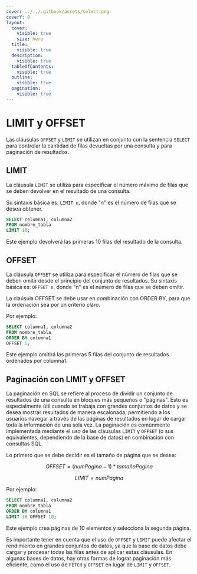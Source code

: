 ```yaml
---
cover: ../../.gitbook/assets/select.png
coverY: 0
layout:
  cover:
    visible: true
    size: hero
  title:
    visible: true
  description:
    visible: true
  tableOfContents:
    visible: true
  outline:
    visible: true
  pagination:
    visible: true
---
```


# LIMIT y OFFSET

Las cláusulas `OFFSET` y `LIMIT` se utilizan en conjunto con la sentencia `SELECT` para controlar la cantidad de filas devueltas por una consulta y para paginación de resultados.

## **LIMIT**

La cláusula `LIMIT` se utiliza para especificar el número máximo de filas que se deben devolver en el resultado de una consulta.

Su sintaxis básica es: `LIMIT n`, donde "n" es el número de filas que se desea obtener.

```sql
SELECT columna1, columna2
FROM nombre_tabla
LIMIT 10;
```

Este ejemplo devolverá las primeras 10 filas del resultado de la consulta.

## **OFFSET**

La cláusula `OFFSET` se utiliza para especificar el número de filas que se deben omitir desde el principio del conjunto de resultados. Su sintaxis básica es: `OFFSET n`, donde "n" es el número de filas que se deben omitir.

La claúsula OFFSET se debe usar en combinación con ORDER BY, para que la ordenación sea por un criterio claro.

Por ejemplo:

```sql
SELECT columna1, columna2
FROM nombre_tabla
ORDER BY columna1
OFFSET 5;
```

Este ejemplo omitirá las primeras 5 filas del conjunto de resultados ordenados por columna1.

## **Paginación con LIMIT y OFFSET**

La paginación en SQL se refiere al proceso de dividir un conjunto de resultados de una consulta en bloques más pequeños o "páginas". Esto es especialmente útil cuando se trabaja con grandes conjuntos de datos y se desea mostrar resultados de manera escalonada, permitiendo a los usuarios navegar a través de las páginas de resultados en lugar de cargar toda la información de una sola vez. La paginación es comúnmente implementada mediante el uso de las cláusulas `LIMIT` y `OFFSET` (o sus equivalentes, dependiendo de la base de datos) en combinación con consultas SQL.

Lo primero que se debe decidir es el tamaño de página que se desea:

$$
OFFSET = (numPagina-1) *tamañoPagina
$$

$$
LIMIT = numPagina
$$



Por ejemplo:

```sql
SELECT columna1, columna2
FROM nombre_tabla
ORDER BY columna1
LIMIT 10 OFFSET 10;
```

Este ejemplo crea páginas de 10 elementos y selecciona la segunda página.

Es importante tener en cuenta que el uso de `OFFSET` y `LIMIT` puede afectar el rendimiento en grandes conjuntos de datos, ya que la base de datos debe cargar y procesar todas las filas antes de aplicar estas cláusulas. En algunas bases de datos, hay otras formas de lograr paginación más eficiente, como el uso de `FETCH` y `OFFSET` en lugar de `LIMIT` y `OFFSET`.
